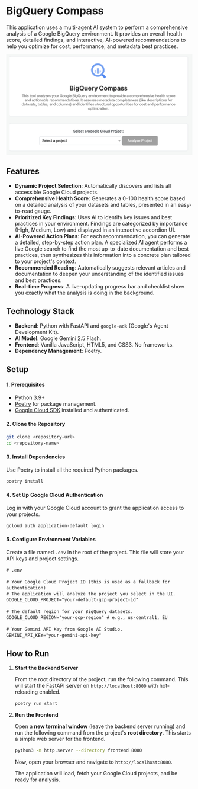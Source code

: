 # BigQuery Compass

This application uses a multi-agent AI system to perform a comprehensive analysis of a Google BigQuery environment. It provides an overall health score, detailed findings, and interactive, AI-powered recommendations to help you optimize for cost, performance, and metadata best practices.

![Screenshot of the BigQuery Analyzer](./frontend/screenshot.png)

## Features

- **Dynamic Project Selection**: Automatically discovers and lists all accessible Google Cloud projects.
- **Comprehensive Health Score**: Generates a 0-100 health score based on a detailed analysis of your datasets and tables, presented in an easy-to-read gauge.
- **Prioritized Key Findings**: Uses AI to identify key issues and best practices in your environment. Findings are categorized by importance (High, Medium, Low) and displayed in an interactive accordion UI.
- **AI-Powered Action Plans**: For each recommendation, you can generate a detailed, step-by-step action plan. A specialized AI agent performs a live Google search to find the most up-to-date documentation and best practices, then synthesizes this information into a concrete plan tailored to your project's context.
- **Recommended Reading**: Automatically suggests relevant articles and documentation to deepen your understanding of the identified issues and best practices.
- **Real-time Progress**: A live-updating progress bar and checklist show you exactly what the analysis is doing in the background.

## Technology Stack

- **Backend**: Python with FastAPI and `google-adk` (Google's Agent Development Kit).
- **AI Model**: Google Gemini 2.5 Flash.
- **Frontend**: Vanilla JavaScript, HTML5, and CSS3. No frameworks.
- **Dependency Management**: Poetry.

## Setup

#### 1. Prerequisites
- Python 3.9+
- [Poetry](https://python-poetry.org/docs/#installation) for package management.
- [Google Cloud SDK](https://cloud.google.com/sdk/docs/install) installed and authenticated.

#### 2. Clone the Repository
```bash
git clone <repository-url>
cd <repository-name>
```

#### 3. Install Dependencies
Use Poetry to install all the required Python packages.
```bash
poetry install
```

#### 4. Set Up Google Cloud Authentication
Log in with your Google Cloud account to grant the application access to your projects.
```bash
gcloud auth application-default login
```

#### 5. Configure Environment Variables
Create a file named `.env` in the root of the project. This file will store your API keys and project settings.

```env
# .env

# Your Google Cloud Project ID (this is used as a fallback for authentication)
# The application will analyze the project you select in the UI.
GOOGLE_CLOUD_PROJECT="your-default-gcp-project-id"

# The default region for your BigQuery datasets.
GOOGLE_CLOUD_REGION="your-gcp-region" # e.g., us-central1, EU

# Your Gemini API Key from Google AI Studio.
GEMINI_API_KEY="your-gemini-api-key"
```

## How to Run

1.  **Start the Backend Server**

    From the root directory of the project, run the following command. This will start the FastAPI server on `http://localhost:8000` with hot-reloading enabled.

    ```bash
    poetry run start
    ```

2.  **Run the Frontend**

    Open a **new terminal window** (leave the backend server running) and run the following command from the project's **root directory**. This starts a simple web server for the frontend.

    ```bash
    python3 -m http.server --directory frontend 8080
    ```
    
    Now, open your browser and navigate to `http://localhost:8080`.

    The application will load, fetch your Google Cloud projects, and be ready for analysis. 